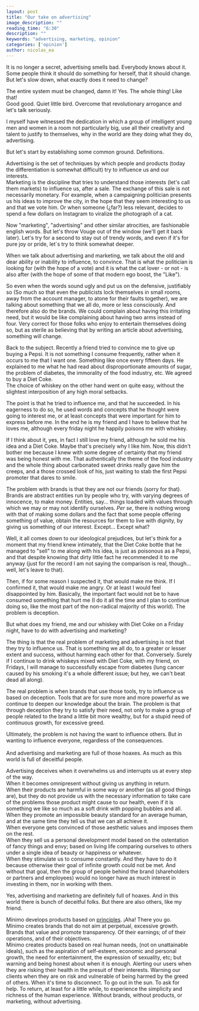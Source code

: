 ```yaml
---
layout: post
title: "Our take on advertising"
image_description: ""
reading_time: "6:30"
description: ""
keywords: "advertising, marketing, opinion"
categories: ['opinion']
author: nicolas_ea
---
```


It is no longer a secret, advertising smells bad. Everybody knows about it. Some people think it should do something for herself, that it should change.
But let's slow down, what exactly does it need to change?

The entire system must be changed, damn it! Yes. The whole thing! Like that! <br> Good good. Quiet little bird. Overcome that revolutionary arrogance and let's talk seriously.

I myself have witnessed the dedication in which a group of intelligent young men and women in a room not particularly big, use all their creativity and talent to justify to themselves, why in the world are they doing what they do, advertising.

But let's start by establishing some common ground. Definitions.

Advertising is the set of techniques by which people and products (today the differentiation is somewhat difficult) try to influence us and our interests. <br>
Marketing is the discipline that tries to understand those interests (let's call them markets) to influence us, after a sale. The exchange of this sale is not necessarily monetary. For example, when a campaigning politician presents us his ideas to improve the city, in the hope that they seem interesting to us and that we vote him. Or when someone (¿far?) less relevant, decides to spend a few dollars on Instagram to viralize the photograph of a cat.

Now "marketing", "advertising" and other similar atrocities, are fashionable english words. But let's throw Vouge out of the window (we'll get it back later). Let's try for a second to stay out of trendy words, and even if it's for pure joy or pride, let´s try to think somewhat deeper.

When we talk about advertising and marketing, we talk about the old and dear ability or inability to influence, to convince.
That is what the politician is looking for (with the hope of a vote) and it is what the cat lover - or not - is also after (with the hope of some of that modern ego boost, the "Like").

So even when the words sound ugly and put us on the defensive, justifiably so (So much so that even the publicists lock themselves in small rooms, away from the account manager, to atone for their faults together), we are talking about something that we all do, more or less consciously. And therefore also do the brands. We could complain about having this irritating need, but it would be like complaining about having two arms instead of four. Very correct for those folks who enjoy to entertain themselves doing so, but as sterile as believing that by writing an article about advertising, something will change.

Back to the subject. Recently a friend tried to convince me to give up buying a Pepsi. It is not something I consume frequently, rather when it occurs to me that I want one. Something like once every fifteen days. He explained to me what he had read about disproportionate amounts of sugar, the problem of diabetes, the immorality of the food industry, etc. We agreed to buy a Diet Coke.
<br>
The choice of whiskey on the other hand went on quite easy, without the slightest interposition of any high moral setbacks.

The point is that he tried to influence me, and that he succeeded. In his eagerness to do so, he used words and concepts that he thought were going to interest me, or at least concepts that were important for him to express before me. In the end he is my friend and I have to believe that he loves me, although every friday night he happily poisons me with whiskey.

If I think about it, yes, in fact I still love my friend, although he sold me his idea and a Diet Coke. Maybe that's precisely why I like him. Now, this didn't bother me because I knew with some degree of certainty that my friend was being honest with me. That authentically the theme of the food industry and the whole thing about carbonated sweet drinks really gave him the creeps, and a those crossed look of his, just waiting to stab the first Pepsi promoter that dares to smile.

The problem with brands is that they are not our friends (sorry for that).
Brands are abstract entities run by people who try, with varying degrees of innocence, to make money.
Entities, say... things loaded with values through which we may or may not identify ourselves.
<i>Per se</i>, there is nothing wrong with that of making some dollars and the fact that some people offering something of value, obtain the resources for them to live with dignity, by giving us something of our interest. Except... Except what?

Well, it all comes down to our ideological prejudices, but let's think for a moment that my friend knew intimately, that the Diet Coke bottle that he managed to "sell" to me along with his idea, is just as poisonous as a Pepsi, and that despite knowing that dirty little fact he recommended it to me anyway (just for the record I am not saying the comparison is real, though... well, let's leave to that).

Then, if for some reason I suspected it, that would make me think. If I confirmed it, that would make me angry. Or at least I would feel disappointed by him. Basically, the important fact would not be to have consumed something that hurt me (I do it all the time and I plan to continue doing so, like the most part of the non-radical majority of this world). The problem is deception.

But what does my friend, me and our whiskey with Diet Coke on a Friday night, have to do with advertising and marketing?

The thing is that the real problem of marketing and advertising is not that they try to influence us.
That is something we all do, to a greater or lesser extent and success, without harming each other for that. Conversely. Surely if I continue to drink whiskeys mixed with Diet Coke, with my friend, on Fridays, I will manage to successfully escape from diabetes (lung cancer caused by his smoking it's a whole different issue; but hey, we can't beat dead all along).

The real problem is when brands that use those tools, try to influence us based on deception. Tools that are for sure more and more powerful as we continue to deepen our knowledge about the brain. The problem is that through deception they try to satisfy their need, not only to make a group of people related to the brand a little bit more wealthy, but for a stupid need of continuous growth, for excessive greed.

Ultimately, the problem is not having the want to influence others. But in wanting to influence everyone, regardless of the consequences.
<br><br>
And advertising and marketing are full of those hoaxes. As much as this world is full of deceitful people.

Advertising deceives when it overwhelms us and interrupts us at every step of the way.
<br>
When it becomes omnipresent without giving us anything in return.
<br>
When their products are harmful in some way or another (as all good things are), but they do not provide us with the necessary information to take care of the problems those product might cause to our health, even if it is something we like so much as a soft drink with popping bubbles and all.
<br>
When they promote an impossible beauty standard for an average human, and at the same time they tell us that we can all achieve it.
<br>
When everyone gets convinced of those aesthetic values ​​and imposes them on the rest.
<br>
When they sell us a personal development model based on the ostentation of fancy things and envy; based on living life comparing ourselves to others under a single idea of beauty or happiness or whatever.
<br>
When they stimulate us to consume constantly. And they have to do it because otherwise their goal of infinite growth could not be met. And without that goal, then the group of people behind the brand (shareholders or partners and employees) would no longer have as much interest in investing in them, nor in working with them.

Yes, advertising and marketing are definitely full of hoaxes. And in this world there is bunch of deceitful folks. But there are also others, like my friend.

Mínimo develops products based on <a href="/en/manifest/">principles</a>. ¡Aha! There you go.
<br>
Mínimo creates brands that do not aim at perpetual, excessive growth. Brands that value and promote transparency. Of their earnings; of of their operations, and of their objectives.
<br>
Mínimo creates products based on real human needs, (not on unattainable ideals), such as the aspiration of self-esteem, economic and personal growth, the need for entertainment, the expression of sexuality, etc; but warning and being honest about when it is enough. Alerting our users when they are risking their health in the presuit of their interests. Warning our clients when they are on risk and vulnerable of being harmed by the greed of others. When it's time to disconnect. To go out in the sun. To ask for help. To return, at least for a little while, to experience the simplicity and richness of the human experience. Without brands, without products, or marketing, without advertising.
